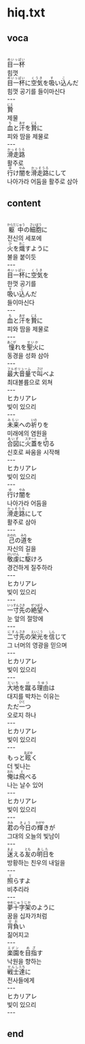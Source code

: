 <h1>hiq.txt</h1>
<h2>voca</h2><br>
<Ruby><rb>目一杯</rb><rt>めいっぱい</rt></Ruby><br>
힘껏<br>
<Ruby><rb>目一杯</rb><rt>めいっぱい</rt></Ruby>に<Ruby><rb>空気</rb><rt>くうき</rt></Ruby>を<Ruby><rb>吸</rb><rt>す</rt></Ruby>い<Ruby><rb>込</rb><rt>こ</rt></Ruby>んだ<br>
힘껏 공기를 들이마신다<br>
---<br>
<Ruby><rb>贄</rb><rt>にえ</rt></Ruby><br>
제물<br>
<Ruby><rb>血</rb><rt>ち</rt></Ruby>と<Ruby><rb>汗</rb><rt>あせ</rt></Ruby>を<Ruby><rb>贄</rb><rt>にえ</rt></Ruby>に<br>
피와 땀을 제물로<br>
---<br>
<Ruby><rb>滑走路</rb><rt>かっそうろ</rt></Ruby><br>
활주로<br>
<Ruby><rb>行</rb><rt>ゆ</rt></Ruby>け<Ruby><rb>闇</rb><rt>やみ</rt></Ruby>を<Ruby><rb>滑走路</rb><rt>かっそうろ</rt></Ruby>にして<br>
나아가라 어둠을 활주로 삼아<br>
<h2>content</h2><br>
<Ruby><rb>躯</rb><rt>からだ</rt></Ruby><Ruby><rb>中</rb><rt>じゅう</rt></Ruby>の<Ruby><rb>細胞</rb><rt>さいぼう</rt></Ruby>に<br>
전신의 세포에<br>
<Ruby><rb>火</rb><rt>ひ</rt></Ruby>を<Ruby><rb>熾</rb><rt>おこ</rt></Ruby>すように<br>
불을 붙이듯<br>
---<br>
<Ruby><rb>目一杯</rb><rt>めいっぱい</rt></Ruby>に<Ruby><rb>空気</rb><rt>くうき</rt></Ruby>を<br>
한껏 공기를<br>
<Ruby><rb>吸</rb><rt>す</rt></Ruby>い<Ruby><rb>込</rb><rt>こ</rt></Ruby>んだ<br>
들이마신다<br>
---<br>
<Ruby><rb>血</rb><rt>ち</rt></Ruby>と<Ruby><rb>汗</rb><rt>あせ</rt></Ruby>を<Ruby><rb>贄</rb><rt>にえ</rt></Ruby>に<br>
피와 땀을 제물로<br>
---<br>
<Ruby><rb>憧</rb><rt>あこが</rt></Ruby>れを<Ruby><rb>聖火</rb><rt>せいか</rt></Ruby>に<br>
동경을 성화 삼아<br>
---<br>
<Ruby><rb>最大音量</rb><rt>フルボリューム</rt></Ruby>で<Ruby><rb>叫</rb><rt>さけ</rt></Ruby>べよ<br>
최대볼륨으로 외쳐<br>
---<br>
ヒカリアレ<br>
빛이 있으리<br>
---<br>
<Ruby><rb>未来</rb><rt>みらい</rt></Ruby>への<Ruby><rb>祈</rb><rt>いの</rt></Ruby>りを<br>
미래에의 염원을<br>
<Ruby><rb>合図</rb><rt>あいず</rt></Ruby>に<Ruby><rb>火蓋</rb><rt>スタート</rt></Ruby>を<Ruby><rb>切</rb><rt>き</rt></Ruby>る<br>
신호로 싸움을 시작해<br>
---<br>
ヒカリアレ<br>
빛이 있으리<br>
---<br>
<Ruby><rb>行</rb><rt>ゆ</rt></Ruby>け<Ruby><rb>闇</rb><rt>やみ</rt></Ruby>を<br>
나아가라 어둠을<br>
<Ruby><rb>滑走路</rb><rt>かっそうろ</rt></Ruby>にして<br>
활주로 삼아<br>
---<br>
<Ruby><rb>己</rb><rt>おのれ</rt></Ruby>の<Ruby><rb>道</rb><rt>みち</rt></Ruby>を<br>
자신의 길을<br>
<Ruby><rb>敬虔</rb><rt>けいけん</rt></Ruby>に<Ruby><rb>駆</rb><rt>か</rt></Ruby>けろ<br>
경건하게 질주하라<br>
---<br>
ヒカリアレ<br>
빛이 있으리<br>
---<br>
<Ruby><rb>一寸</rb><rt>いっすん</rt></Ruby><Ruby><rb>先</rb><rt>さき</rt></Ruby>の<Ruby><rb>絶望</rb><rt>ぜつぼう</rt></Ruby>へ<br>
눈 앞의 절망에<br>
---<br>
<Ruby><rb>二寸</rb><rt>にすん</rt></Ruby><Ruby><rb>先</rb><rt>さき</rt></Ruby>の<Ruby><rb>栄光</rb><rt>えいこう</rt></Ruby>を<Ruby><rb>信</rb><rt>しん</rt></Ruby>じて<br>
그 너머의 영광을 믿으며<br>
---<br>
ヒカリアレ<br>
빛이 있으리<br>
---<br>
<Ruby><rb>大地</rb><rt>だいち</rt></Ruby>を<Ruby><rb>蹴</rb><rt>け</rt></Ruby>る<Ruby><rb>理由</rb><rt>りゆう</rt></Ruby>は<br>
대지를 박차는 이유는<br>
ただ<Ruby><rb>一</rb><rt>ひと</rt></Ruby>つ<br>
오로지 하나<br>
---<br>
ヒカリアレ<br>
빛이 있으리<br>
---<br>
もっと<Ruby><rb>眩</rb><rt>まばゆ</rt></Ruby>く<br>
더 빛나는<br>
<Ruby><rb>俺</rb><rt>おれ</rt></Ruby>は<Ruby><rb>飛</rb><rt>と</rt></Ruby>べる<br>
나는 날수 있어<br>
---<br>
ヒカリアレ<br>
빛이 있으리<br>
---<br>
<Ruby><rb>君</rb><rt>きみ</rt></Ruby>の<Ruby><rb>今日</rb><rt>きょう</rt></Ruby>の<Ruby><rb>輝</rb><rt>かがや</rt></Ruby>きが<br>
그대의 오늘의 빛남이<br>
---<br>
<Ruby><rb>迷</rb><rt>まよ</rt></Ruby>える<Ruby><rb>友</rb><rt>とも</rt></Ruby>の<Ruby><rb>明日</rb><rt>あした</rt></Ruby>を<br>
방황하는 친우의 내일을<br>
---<br>
<Ruby><rb>照</rb><rt>て</rt></Ruby>らすよ<br>
비추리라<br>
---<br>
<Ruby><rb>夢</rb><rt>ゆめ</rt></Ruby><Ruby><rb>十字架</rb><rt>じゅうじか</rt></Ruby>のように<br>
꿈을 십자가처럼<br>
<Ruby><rb>背負</rb><rt>せお</rt></Ruby>い<br>
짊어지고<br>
---<br>
<Ruby><rb>楽園</rb><rt>エデン</rt></Ruby>を<Ruby><rb>目指</rb><rt>めざ</rt></Ruby>す<br>
낙원을 향하는<br>
<Ruby><rb>戦士</rb><rt>せんし</rt></Ruby><Ruby><rb>達</rb><rt>たち</rt></Ruby>に<br>
전사들에게<br>
---<br>
ヒカリアレ<br>
빛이 있으리<br>
---<br>
<h2>end</h2>
